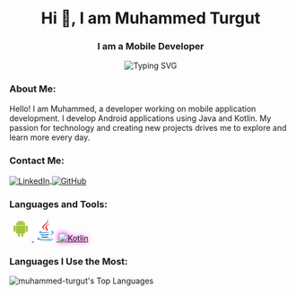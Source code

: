 <h1 align="center">Hi 👋, I am Muhammed Turgut</h1>
<h3 align="center">I am a Mobile Developer</h3>

<p align="center">
  <img src="https://readme-typing-svg.herokuapp.com?color=%2336BCF7&lines=I+am+developing+mobile+applications;Java%2C+Kotlin+and+Android" alt="Typing SVG" />
</p>

<h3 align="left">About Me:</h3>
<p align="left">
 Hello! I am Muhammed, a developer working on mobile application development. I develop Android applications using Java and Kotlin. My passion for technology and creating new projects drives me to explore and learn more every day.
</p>

<h3 align="left">Contact Me:</h3>
<p align="left">
  <a href="https://www.linkedin.com/in/muhammed-turgut/" target="blank">
    <img align="center" src="https://raw.githubusercontent.com/rahuldkjain/github-profile-readme-generator/master/src/images/icons/Social/linked-in-alt.svg" alt="LinkedIn" height="30" width="40" />
  </a>
  <a href="https://github.com/muhammed-turgut" target="blank">
    <img align="center" src="https://raw.githubusercontent.com/rahuldkjain/github-profile-readme-generator/master/src/images/icons/Social/github.svg" alt="GitHub" height="30" width="40" />
  </a>
</p>

<h3 align="left">Languages and Tools:</h3>
<p align="left">
  <a href="https://developer.android.com" target="_blank" rel="noreferrer">
    <img src="https://raw.githubusercontent.com/devicons/devicon/master/icons/android/android-original-wordmark.svg" alt="Android" width="40" height="40"/>
  </a>
  <a href="https://www.java.com" target="_blank" rel="noreferrer">
    <img src="https://raw.githubusercontent.com/devicons/devicon/master/icons/java/java-original.svg" alt="Java" width="40" height="40"/>
  </a>
  <a href="https://kotlinlang.org" target="_blank" rel="noreferrer">
    <img src="https://www.vectorlogo.zone/logos/kotlinlang/kotlinlang-icon.svg" alt="Kotlin" width="40" height="40" style="filter: drop-shadow(0 0 5px rgb(255, 0, 255));"/>
  </a>
</p>

<h3 align="left">Languages I Use the Most:</h3>
<p align="left">
  <img src="https://github-readme-stats.vercel.app/api/top-langs/?username=muhammed-turgut&layout=compact&langs_count=8&theme=tokyonight" alt="muhammed-turgut's Top Languages" />
</p>
